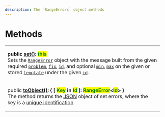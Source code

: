 ```yaml
---
description: The `RangeErrors` object methods
---
```


# Methods

|                                                                                                                                                                                                                                                                                                                                                                                                                                                                                                                                                                                                                                                                                                                        |
| ---------------------------------------------------------------------------------------------------------------------------------------------------------------------------------------------------------------------------------------------------------------------------------------------------------------------------------------------------------------------------------------------------------------------------------------------------------------------------------------------------------------------------------------------------------------------------------------------------------------------------------------------------------------------------------------------------------------------- |
| <p><strong>public</strong> <a href="set.md"><strong>set()</strong></a><strong>: </strong><mark style="color:green;"><strong>this</strong></mark><br>Sets the <a href="broken-reference"><code>RangeError</code></a> object with the message built from the given required <a href="set.md#problem-string"><code>problem</code></a>, <a href="set.md#fix-string"><code>fix</code></a>, <a href="set.md#id-errorid"><code>id</code></a>, and optional <a href="set.md#min-number"><code>min</code></a>, <a href="set.md#max-number"><code>max</code></a> on the given or stored <a href="set.md#template-errors.template"><code>template</code></a> under the given <a href="set.md#id-errorid"><code>id</code></a>.</p> |
| <p>public <a href="toobject.md"><strong>toObject()</strong></a><strong>: { [ </strong><mark style="color:green;"><strong>Key</strong></mark><strong> in </strong><mark style="color:green;"><strong>Id</strong></mark><strong> ]: </strong><mark style="color:green;"><strong>RangeError</strong></mark><strong>&#x3C;</strong><mark style="color:green;"><strong>Id</strong></mark><strong>>  }</strong> <br>The method returns the <a href="https://developer.mozilla.org/en-US/docs/Web/JavaScript/Reference/Global_Objects/JSON">JSON</a> object of set errors, where the key is a <a href="../../getting-started/basic-concepts.md#unique-identification">unique identification</a>.</p>                          |
